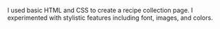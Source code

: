 I used basic HTML and CSS to create a recipe collection page. I experimented with stylistic features including font, images, and colors.
